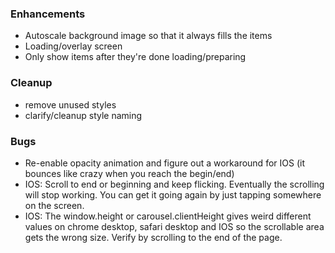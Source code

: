 
### Enhancements
- Autoscale background image so that it always fills the items 
- Loading/overlay screen
- Only show items after they're done loading/preparing

### Cleanup
- remove unused styles
- clarify/cleanup style naming

### Bugs
- Re-enable opacity animation and figure out a workaround for IOS (it bounces like crazy when you reach the begin/end)
- IOS: Scroll to end or beginning and keep flicking. Eventually the scrolling will stop working. You can get it going again by just tapping somewhere on the screen.
- IOS: The window.height or carousel.clientHeight gives weird different values on chrome desktop, safari desktop and IOS so the scrollable area gets the wrong size. Verify by scrolling to the end of the page.

